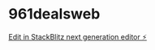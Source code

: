 # 961dealsweb

[Edit in StackBlitz next generation editor ⚡️](https://stackblitz.com/~/github.com/anthonykantara/961dealsweb)